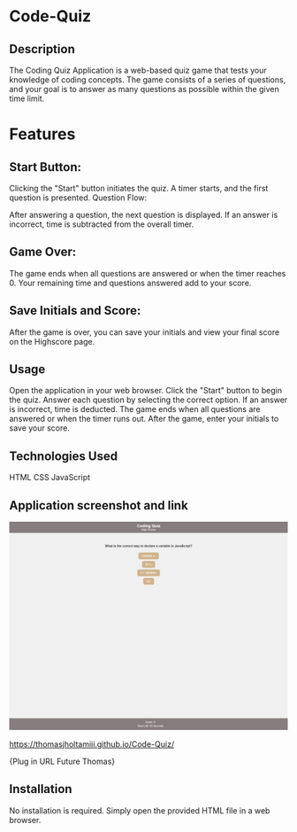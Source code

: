 # Code-Quiz

## Description
The Coding Quiz Application is a web-based quiz game that tests your knowledge of coding concepts. The game consists of a series of questions, and your goal is to answer as many questions as possible within the given time limit.

# Features
## Start Button:

Clicking the "Start" button initiates the quiz.
A timer starts, and the first question is presented.
Question Flow:

After answering a question, the next question is displayed.
If an answer is incorrect, time is subtracted from the overall timer.

## Game Over:
The game ends when all questions are answered or when the timer reaches 0. Your remaining time and questions answered add to your score.

## Save Initials and Score:
After the game is over, you can save your initials and view your final score on the Highscore page.

## Usage
Open the application in your web browser.
Click the "Start" button to begin the quiz.
Answer each question by selecting the correct option.
If an answer is incorrect, time is deducted.
The game ends when all questions are answered or when the timer runs out.
After the game, enter your initials to save your score.

## Technologies Used
HTML
CSS
JavaScript

## Application screenshot and link

![Code quiz, showing a question, timer and score variable.](./Assets/Application.jpg)

https://thomasjholtamiii.github.io/Code-Quiz/

{Plug in URL Future Thomas}

## Installation
No installation is required. Simply open the provided HTML file in a web browser.
